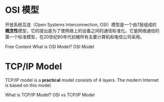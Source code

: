 # OSI 模型

开放系统互连（Open Systems Interconnection, OSI）模型是一个由7层组成的**概念性**模型，它的提出是为了使网络上的设备之间的通信标准化。它是网络通信的第一个标准模型，在20世纪80年代初被所有主要计算机和电信公司采用。

<ResourceGroupTitle>Free Content</ResourceGroupTitle>
<BadgeLink colorScheme='yellow' badgeText='Read' href='https://www.cloudflare.com/en-gb/learning/ddos/glossary/open-systems-interconnection-model-osi/'>What is OSI Model?</BadgeLink>
<BadgeLink badgeText='Watch' href='https://www.youtube.com/watch?v=dV8mjZd1OtU'>OSI Model</BadgeLink>

# TCP/IP Model

TCP/IP model is a **practical** model consists of 4 layers. The modern Internet is based on this model.


<BadgeLink  colorScheme='yellow' badgeText='Read' href='https://www.geeksforgeeks.org/tcp-ip-model/'>What is TCP/IP Model?</BadgeLink>
<BadgeLink badgeText='Watch' href='https://www.youtube.com/watch?v=F5rni9fr1yE'>OSI vs TCP/IP Model</BadgeLink>